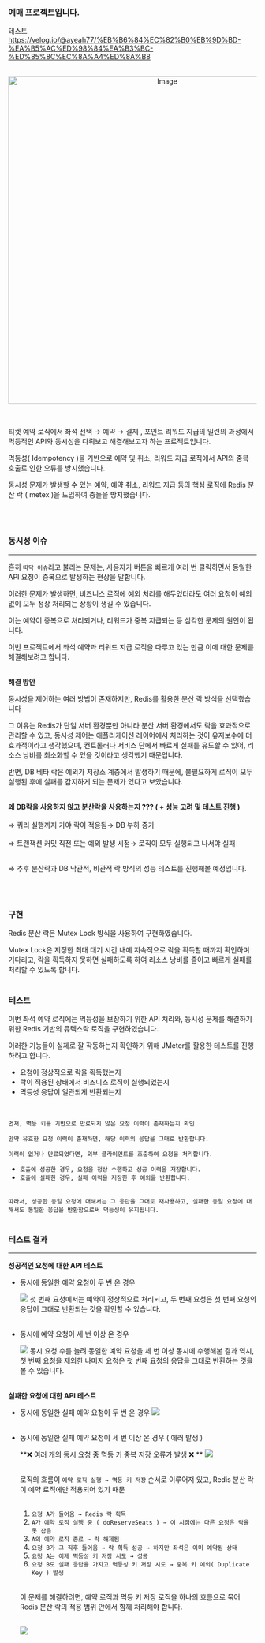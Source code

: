 ### 예매 프로젝트입니다.

테스트<br>
https://velog.io/@ayeah77/%EB%B6%84%EC%82%B0%EB%9D%BD-%EA%B5%AC%ED%98%84%EA%B3%BC-%ED%85%8C%EC%8A%A4%ED%8A%B8<br><br>

<p align="center">
  <img width="629" height="665" alt="Image" src="https://github.com/user-attachments/assets/ce06ebfe-b6f2-405f-a658-49ba16a6bdfd" />
</p>

<br>
<p>티켓 예약 로직에서 좌석 선택 → 예약 → 결제 , 포인트 리워드 지급의 일련의 과정에서 멱등적인 API와 동시성을 다뤄보고 해결해보고자 하는 프로젝트입니다.</p>
<p>멱등성( Idempotency )을 기반으로 예약 및 취소, 리워드 지급 로직에서 API의 중복 호출로 인한 오류를 방지했습니다.</p>
<p>동시성 문제가 발생할 수 있는 예약, 예약 취소, 리워드 지급 등의 핵심 로직에 Redis 분산 락 ( metex )을 도입하여 충돌을 방지했습니다.</p><br><br>

### 동시성 이슈

---

흔히 `따닥 이슈`라고 불리는 문제는, 사용자가 버튼을 빠르게 여러 번 클릭하면서 동일한 API 요청이 중복으로 발생하는 현상을 말합니다.

이러한 문제가 발생하면, 비즈니스 로직에 예외 처리를 해두었더라도 여러 요청이 예외 없이 모두 정상 처리되는 상황이 생길 수 있습니다.

이는 예약이 중복으로 처리되거나, 리워드가 중복 지급되는 등 심각한 문제의 원인이 됩니다.

이번 프로젝트에서 좌석 예약과 리워드 지급 로직을 다루고 있는 만큼 이에 대한 문제를 해결해보려고 합니다.<br><br>

**해결 방안**

동시성을 제어하는 여러 방법이 존재하지만, Redis를 활용한 분산 락 방식을 선택했습니다

그 이유는 Redis가 단일 서버 환경뿐만 아니라 분산 서버 환경에서도 락을 효과적으로 관리할 수 있고, 동시성 제어는 애플리케이션 레이어에서 처리하는 것이 유지보수에 더 효과적이라고 생각했으며,  컨트롤러나 서비스 단에서 빠르게 실패를 유도할 수 있어, 리소스 낭비를 최소화할 수 있을 것이라고 생각했기 때문입니다.

반면, DB 베타 락은 예외가 저장소 계층에서 발생하기 때문에, 불필요하게 로직이 모두 실행된 후에 실패를 감지하게 되는 문제가 있다고 보았습니다.<br><br>

**왜 DB락을 사용하지 않고 분산락을 사용하는지 ??? ( + 성능 고려 및 테스트 진행 )**<br><br>
⇒ 쿼리 실행까지 가야 락이 적용됨→ DB 부하 증가<br><br>
⇒ 트랜잭션 커밋 직전 또는 예외 발생 시점→ 로직이 모두 실행되고 나서야 실패<br><br>

⇒ 추후 분산락과 DB 낙관적, 비관적 락 방식의 성능 테스트를 진행해볼 예정입니다.

<br><br>

### 구현

Redis 분산 락은 Mutex Lock 방식을 사용하여 구현하였습니다.

Mutex Lock은 지정한 최대 대기 시간 내에 지속적으로 락을 획득할 때까지 확인하며 기다리고, 락을 획득하지 못하면 실패하도록 하여 리소스 낭비를 줄이고 빠르게 실패를 처리할 수 있도록 합니다.<br><br>

### 테스트

이번 좌석 예약 로직에는 멱등성을 보장하기 위한 API 처리와, 동시성 문제를 해결하기 위한 Redis 기반의 뮤텍스락 로직을 구현하였습니다.

이러한 기능들이 실제로 잘 작동하는지 확인하기 위해 JMeter를 활용한 테스트를 진행하려고 합니다.

- 요청이 정상적으로 락을 획득했는지
- 락이 적용된 상태에서 비즈니스 로직이 실행되었는지
- 멱등성 응답이 일관되게 반환되는지
<br>


`먼저, 멱등 키를 기반으로 만료되지 않은 요청 이력이 존재하는지 확인`

`만약 유효한 요청 이력이 존재하면, 해당 이력의 응답을 그대로 반환합니다.`

`이력이 없거나 만료되었다면, 외부 클라이언트를 호출하여 요청을 처리합니다.`

- `호출에 성공한 경우, 요청을 정상 수행하고 성공 이력을 저장합니다.`
- `호출에 실패한 경우, 실패 이력을 저장한 후 예외를 반환합니다.`<br><br>

`따라서, 성공한 동일 요청에 대해서는 그 응답을 그대로 재사용하고, 실패한 동일 요청에 대해서도 동일한 응답을 반환함으로써 멱등성이 유지됩니다.`<br><br>

### 테스트 결과

---

**성공적인 요청에 대한 API 테스트**

- 동시에 동일한 예약 요청이 두 번 온 경우
    
    ![](https://velog.velcdn.com/images/ayeah77/post/8822ac8a-71d3-4499-9bdf-131d6da6ca2b/image.png)
    첫 번째 요청에서는 예약이 정상적으로 처리되고, 두 번째 요청은 첫 번째 요청의 응답이 그대로 반환되는 것을 확인할 수 있습니다.<br><br>
    

- 동시에 예약 요청이 세 번 이상 온 경우
    
    ![](https://velog.velcdn.com/images/ayeah77/post/664ea5e3-70f3-41ac-b316-52005dddeebe/image.png)
    동시 요청 수를 늘려 동일한 예약 요청을 세 번 이상 동시에 수행해본 결과 역시, 첫 번째 요청을 제외한 나머지 요청은 첫 번째 요청의 응답을 그대로 반환하는 것을 볼 수 있습니다.<br><br>
    
    
**실패한 요청에 대한 API 테스트**

- 동시에 동일한 실패 예약 요청이 두 번 온 경우
	![](https://velog.velcdn.com/images/ayeah77/post/ece81e8f-372d-4bfd-b41e-6289ed653490/image.png)
<br><br>


- 동시에 동일한 실패 예약 요청이 세 번 이상 온 경우 ( 에러 발생 )

    **❌ 여러 개의 동시 요청 중 멱등 키 중복 저장 오류가 발생 ❌	**
    ![](https://velog.velcdn.com/images/ayeah77/post/2a0d522f-6e43-4b8c-a70b-29019baf5f62/image.png)
  <br><br>

    
    로직의 흐름이 `예약 로직 실행 → 멱등 키 저장` 순서로 이루어져 있고, Redis 분산 락이 예약 로직에만 적용되어 있기 때문<br><br>

  1. `요청 A가 들어옴 → Redis 락 획득`
  2. `A가 예약 로직 실행 중 ( doReserveSeats ) → 이 시점에는 다른 요청은 락을 못 잡음`
  3. `A의 예약 로직 종료 → 락 해제됨`
  4. `요청 B가 그 직후 들어옴 → 락 획득 성공 → 하지만 좌석은 이미 예약됨 상태`
  5. `요청 A는 이제 멱등성 키 저장 시도 → 성공`
  6. `요청 B도 실패 응답을 가지고 멱등성 키 저장 시도 → 중복 키 예외( Duplicate Key ) 발생`<br><br>

  이 문제를 해결하려면, 예약 로직과 멱등 키 저장 로직을 하나의 흐름으로 묶어 Redis 분산 락의 적용 범위 안에서 함께 처리해야 합니다.<br><br>
  
  ![](https://velog.velcdn.com/images/ayeah77/post/b0601518-2732-4e6a-b610-6bf5941509e5/image.png)
